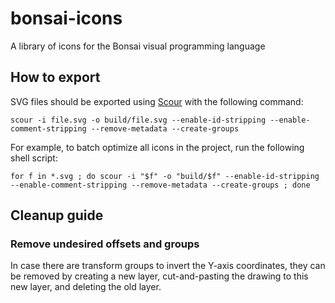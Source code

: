 # bonsai-icons
A library of icons for the Bonsai visual programming language

## How to export

SVG files should be exported using [Scour](https://github.com/scour-project/scour) with the following command:

```scour -i file.svg -o build/file.svg --enable-id-stripping --enable-comment-stripping --remove-metadata --create-groups```

For example, to batch optimize all icons in the project, run the following shell script:

```for f in *.svg ; do scour -i "$f" -o "build/$f" --enable-id-stripping --enable-comment-stripping --remove-metadata --create-groups ; done```

## Cleanup guide

### Remove undesired offsets and groups

In case there are transform groups to invert the Y-axis coordinates, they can be removed by creating a new layer, cut-and-pasting the drawing to this new layer, and deleting the old layer.
